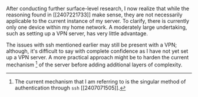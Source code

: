 After conducting further surface-level research, I now realize that while the reasoning found in [[2407221733]] make sense, they are not necessarily applicable to the current instance of my server. To clarify, there is currently only one device within my home network. A moderately large undertaking, such as setting up a VPN server, has very little advantage.

The issues with ssh mentioned earlier may still be present with a VPN; although, it's difficult to say with complete confidence as I have not yet set up a VPN server. A more practical approach might be to harden the current mechanism [^1] of the server before adding additional layers of complexity.

[^1]: The current mechanism that I am referring to is the singular method of authentication through `ssh` [[2407071505]].

